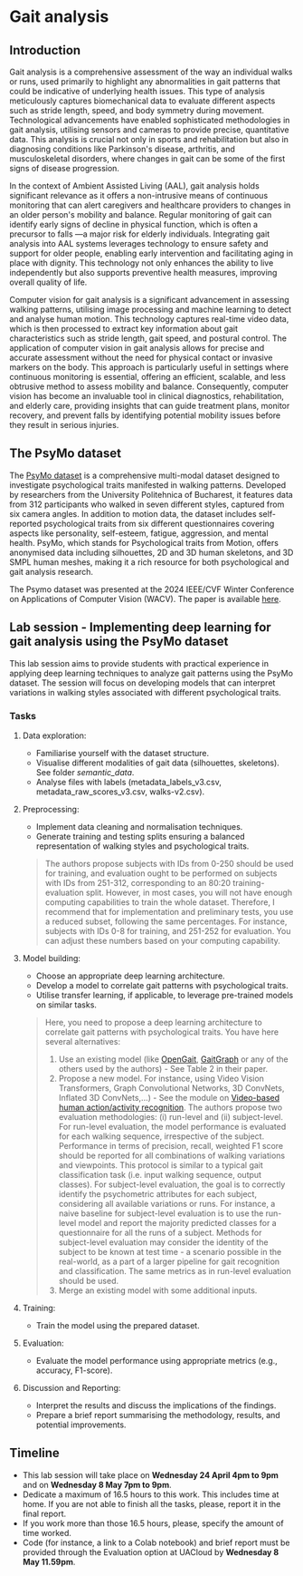 # Gait analysis

## Introduction

Gait analysis is a comprehensive assessment of the way an individual walks or runs, used primarily to highlight any abnormalities in gait patterns that could be indicative of underlying health issues. This type of analysis meticulously captures biomechanical data to evaluate different aspects such as stride length, speed, and body symmetry during movement. Technological advancements have enabled sophisticated methodologies in gait analysis, utilising sensors and cameras to provide precise, quantitative data. This analysis is crucial not only in sports and rehabilitation but also in diagnosing conditions like Parkinson's disease, arthritis, and musculoskeletal disorders, where changes in gait can be some of the first signs of disease progression.

In the context of Ambient Assisted Living (AAL), gait analysis holds significant relevance as it offers a non-intrusive means of continuous monitoring that can alert caregivers and healthcare providers to changes in an older person's mobility and balance. Regular monitoring of gait can identify early signs of decline in physical function, which is often a precursor to falls —a major risk for elderly individuals. Integrating gait analysis into AAL systems leverages technology to ensure safety and support for older people, enabling early intervention and facilitating aging in place with dignity. This technology not only enhances the ability to live independently but also supports preventive health measures, improving overall quality of life.

Computer vision for gait analysis is a significant advancement in assessing walking patterns, utilising image processing and machine learning to detect and analyse human motion. This technology captures real-time video data, which is then processed to extract key information about gait characteristics such as stride length, gait speed, and postural control. The application of computer vision in gait analysis allows for precise and accurate assessment without the need for physical contact or invasive markers on the body. This approach is particularly useful in settings where continuous monitoring is essential, offering an efficient, scalable, and less obtrusive method to assess mobility and balance. Consequently, computer vision has become an invaluable tool in clinical diagnostics, rehabilitation, and elderly care, providing insights that can guide treatment plans, monitor recovery, and prevent falls by identifying potential mobility issues before they result in serious injuries.

## The PsyMo dataset

The [PsyMo dataset](https://github.com/cosmaadrian/psymo) is a comprehensive multi-modal dataset designed to investigate psychological traits manifested in walking patterns. Developed by researchers from the University Politehnica of Bucharest, it features data from 312 participants who walked in seven different styles, captured from six camera angles. In addition to motion data, the dataset includes self-reported psychological traits from six different questionnaires covering aspects like personality, self-esteem, fatigue, aggression, and mental health. PsyMo, which stands for Psychological traits from Motion, offers anonymised data including silhouettes, 2D and 3D human skeletons, and 3D SMPL human meshes, making it a rich resource for both psychological and gait analysis research.

The Psymo dataset was presented at the 2024 IEEE/CVF Winter Conference on Applications of Computer Vision (WACV). The paper is available [here](https://openaccess.thecvf.com/content/WACV2024/papers/Cosma_PsyMo_A_Dataset_for_Estimating_Self-Reported_Psychological_Traits_From_Gait_WACV_2024_paper.pdf).

## Lab session - Implementing deep learning for gait analysis using the PsyMo dataset 

This lab session aims to provide students with practical experience in applying deep learning techniques to analyze gait patterns using the PsyMo dataset. The session will focus on developing models that can interpret variations in walking styles associated with different psychological traits.

### Tasks

1. Data exploration:
    * Familiarise yourself with the dataset structure.
    * Visualise different modalities of gait data (silhouettes, skeletons). See folder *semantic_data*.
    * Analyse files with labels (metadata_labels_v3.csv, metadata_raw_scores_v3.csv, walks-v2.csv).

2. Preprocessing:
   
    * Implement data cleaning and normalisation techniques.
    * Generate training and testing splits ensuring a balanced representation of walking styles and psychological traits. 
   
   > The authors propose subjects with IDs from 0-250 should be used for training, and evaluation ought to be performed on subjects with IDs from 251-312, corresponding to an 80:20 training-evaluation split. However, in most cases, you will not have enough computing capabilities to train the whole dataset. Therefore, I recommend that for implementation and preliminary tests, you use a reduced subset, following the same percentages. For instance, subjects with IDs 0-8 for training, and 251-252 for evaluation. You can adjust these numbers based on your computing capability.

3. Model building:
   
    * Choose an appropriate deep learning architecture.
    * Develop a model to correlate gait patterns with psychological traits.
    * Utilise transfer learning, if applicable, to leverage pre-trained models on similar tasks.

   > Here, you need to propose a deep learning architecture to correlate gait patterns with psychological traits. You have here several alternatives: 
   > 1. Use an existing model (like [OpenGait](https://github.com/ShiqiYu/OpenGait), [GaitGraph](https://github.com/tteepe/GaitGraph2) or any of the others used by the authors) - See Table 2 in their paper.
   > 2. Propose a new model. For instance, using Video Vision Transformers, Graph Convolutional Networks, 3D ConvNets, Inflated 3D ConvNets,...) - See the module on [Video-based human action/activity recognition](https://jazorinl.github.io/tava/HAR/).
   > The authors propose two evaluation methodologies: (i) run-level and (ii) subject-level. For run-level evaluation, the model performance is evaluated for each walking sequence, irrespective of the subject. Performance in terms of precision, recall, weighted F1 score should be reported for all combinations of walking variations and viewpoints. This protocol is similar to a typical gait classification task (i.e. input walking sequence, output classes). For subject-level evaluation, the goal is to correctly identify the psychometric attributes for each subject, considering all available variations or runs. For instance, a naive baseline for subject-level evaluation is to use the run-level model and report the majority predicted classes for a questionnaire for all the runs of a subject. Methods for subject-level evaluation may consider the identity of the subject to be known at test time - a scenario possible in the real-world, as a part of a larger pipeline for gait recognition and classification. The same metrics as in run-level evaluation should be used.
   > 3. Merge an existing model with some additional inputs.

4. Training:

    * Train the model using the prepared dataset.

5. Evaluation:

    * Evaluate the model performance using appropriate metrics (e.g., accuracy, F1-score).

6. Discussion and Reporting:

    * Interpret the results and discuss the implications of the findings.
    * Prepare a brief report summarising the methodology, results, and potential improvements.

## Timeline

* This lab session will take place on **Wednesday 24 April 4pm to 9pm** and on **Wednesday 8 May 7pm to 9pm**.
* Dedicate a maximum of 16.5 hours to this work. This includes time at home. If you are not able to finish all the tasks, please, report it in the final report.
* If you work more than those 16.5 hours, please, specify the amount of time worked.
* Code (for instance, a link to a Colab notebook) and brief report must be provided through the Evaluation option at UACloud by **Wednesday 8 May 11.59pm**. 

